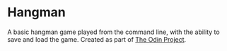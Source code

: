 # Hangman

A basic hangman game played from the command line, with the ability to save and load the game. Created as part of [The Odin Project](http://www.theodinproject.com/ruby-programming/file-i-o-and-serialization).
